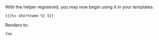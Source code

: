 With the helper registered, you may now begin using it in your templates.

```html
{{{%= shortname %} 5}}
```

Renders to:

```html
foo
```